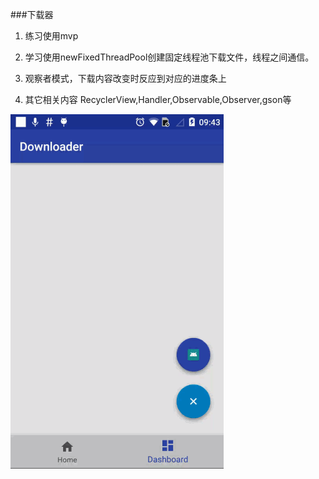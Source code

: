 ###下载器

1.	练习使用mvp

2.	学习使用newFixedThreadPool创建固定线程池下载文件，线程之间通信。

3.	观察者模式，下载内容改变时反应到对应的进度条上 

4.	其它相关内容  RecyclerView,Handler,Observable,Observer,gson等

![demo](https://github.com/chyl411/AndroidDemos/blob/master/Downloader/img/downloader.gif)